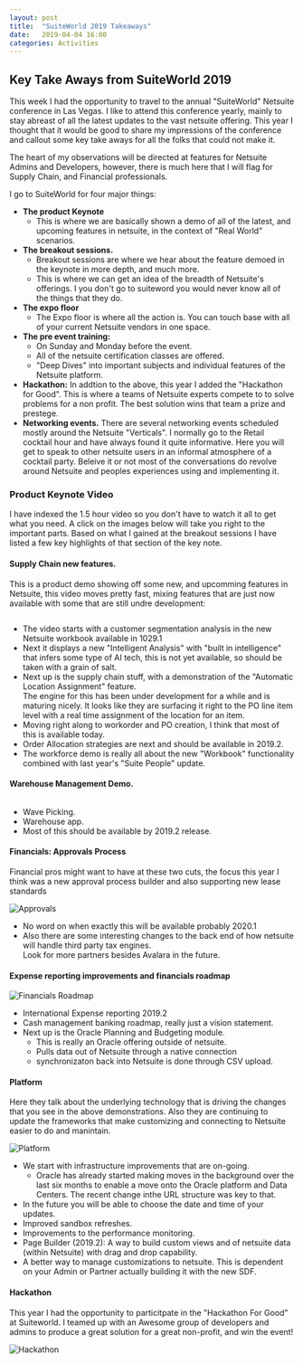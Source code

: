 ```yaml
---
layout: post
title:  "SuiteWorld 2019 Takeaways"
date:   2019-04-04 16:00
categories: Activities
---
```


## Key Take Aways from SuiteWorld 2019

This week I had the opportunity to travel to the annual "SuiteWorld" Netsuite conference in Las Vegas.
I like to attend this conference yearly, mainly to stay abreast of all the latest updates to the vast netsuite offering.
This year I thought that it would be good to share my impressions of the conference and callout some key take aways for 
all the folks that could not make it. 

The heart of my observations will be directed at features for Netsuite Admins and Developers, however, there is much here that
I will flag for Supply Chain, and Financial professionals.

I go to SuiteWorld for four major things:

- **The product Keynote**
  - This is where we are basically shown a demo of all of the latest, and upcoming features in netsuite, in the context 
  of "Real World" scenarios. 
- **The breakout sessions.**
  - Breakout sessions are where we hear about the feature demoed in the keynote in more depth, and much more.
  - This is where we can get an idea of the breadth of Netsuite's offerings.  I you don't go to suiteword you would 
  never know all of the things that they do.   
- **The expo floor**
  - The Expo floor is where all the action is. You can touch base with all of your current Netsuite vendors in one space.
- **The pre event training:**
  - On Sunday and Monday before the event.
  - All of the netsuite certification classes are offered. 
  - "Deep Dives" into important subjects and individual features of the Netsuite platform.   
- **Hackathon:** In addtion to the above, this year I added the "Hackathon for Good".  This is where a teams of Netsuite experts compete to 
  to solve problems for a non profit.  The best solution wins that team a prize and prestege.
- **Networking events.**  There are several networking events scheduled mostly around the Netsuite "Verticals".
  I normally go to the Retail cocktail hour and have always found it quite informative.  Here you will get to speak to 
  other netsuite users in an informal atmosphere of a cocktail party.  Beleive it or not most of the conversations do 
  revolve around Netsuite and peoples experiences using and implementing it. 
  
### Product Keynote Video
I have indexed the 1.5 hour video so you don't have to watch it all to get what you need.  A click on the images below 
will take you right to the important parts.  Based on what I gained at the breakout sessions I have listed a few key 
highlights of that section of the key note.

#### Supply Chain new features.

This is a product demo showing off some new, and upcomming features in Netsuite, this video moves pretty fast, mixing 
features that are just now available with some that are still undre development:

![[](http://img.youtube.com/vi/fFPJ9bTF9RA/3.jpg)](https://www.youtube.com/embed/fFPJ9bTF9RA?start=930&end=1373)

- The video starts with a customer segmentation analysis in the new Netsuite workbook available in 1029.1 
- Next it displays a new "Intelligent Analysis" with "built in intelligence" that infers some type of AI tech, 
this is not yet available, so should be taken with a grain of salt.  
- Next up is the supply chain stuff, with a demonstration of the "Automatic Location Assignment" feature.  
The engine for this has been under development for a while and is maturing nicely.  It looks like they are surfacing it 
right to the PO line item level with a real time assignment of the location for an item.
- Moving right along to workorder and PO creation, I think that most of this is available today.
- Order Allocation strategies are next and should be available in 2019.2.
- The workforce demo is really all about the new "Workbook" functionality combined with last year's "Suite People" update.

#### Warehouse Management Demo.

![[](http://img.youtube.com/vi/fFPJ9bTF9RA/3.jpg)](https://www.youtube.com/embed/fFPJ9bTF9RA?start=1890&end=2149)
  
- Wave Picking.
- Warehouse app.
- Most of this should be available by 2019.2 release.   


#### Financials: Approvals Process

Financial pros might want to have at these two cuts, the focus this year I think was a new approval process builder
 and also supporting new lease standards

![[Approvals](http://img.youtube.com/vi/fFPJ9bTF9RA/5.jpg)](https://www.youtube.com/embed/fFPJ9bTF9RA?start=3345&end=3528)
  
- No word on when exactly this will be available probably 2020.1
- Also there are some interesting changes to the back end of how netsuite will handle third party tax engines.  
  Look for more partners besides Avalara in the future. 
  
#### Expense reporting improvements and financials roadmap 
 
![[Financials Roadmap](http://img.youtube.com/vi/fFPJ9bTF9RA/5.jpg)](https://www.youtube.com/embed/fFPJ9bTF9RA?start=4036&end=4383)

- International Expense reporting 2019.2
- Cash management banking roadmap, really just a vision statement.  
- Next up is the Oracle Planning and Budgeting module.
  - This is really an Oracle offering outside of netsuite.
  - Pulls data out of Netsuite through a native connection
  - synchronizaton back into Netsuite is done through CSV upload.

#### Platform  

Here they talk about the underlying technology that is driving the changes that you see in the above demonstrations.
Also they are continuing to update the frameworks that make customizing and connecting to Netsuite easier to do and manintain.
  
![[Platform](http://img.youtube.com/vi/fFPJ9bTF9RA/5.jpg)](https://www.youtube.com/embed/fFPJ9bTF9RA?start=4400&end=5065)

- We start with infrastructure improvements that are on-going.
  - Oracle has already started making moves in the background over the last six months to enable a move onto the Oracle 
    platform and Data Centers.  The recent change inthe URL structure was key to that.
- In the future you will be able to choose the date and time of your updates.     
- Improved sandbox refreshes.
- Improvements to the performance monitoring.
- Page Builder (2019.2): A way to build custom views and of netsuite data (within Netsuite) with drag and drop capability.
- A better way to manage customizations to netsuite.  This is dependent on your Admin or Partner actually building it 
  with the new SDF.
   
#### Hackathon

This year I had the opportunity to particitpate in the "Hackathon For Good" at Suiteworld.  I teamed up with an Awesome 
group of developers and admins to produce a great solution for a great non-profit, and win the event!

![[Hackathon](http://img.youtube.com/vi/fFPJ9bTF9RA/5.jpg)](https://www.youtube.com/embed/fFPJ9bTF9RA?start=5070&end=5208)
       
